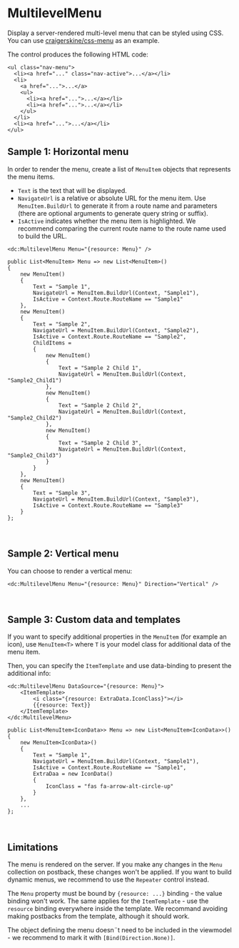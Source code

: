 # MultilevelMenu

Display a server-rendered multi-level menu that can be styled using CSS. You can use [craigerskine/css-menu](https://github.com/craigerskine/css-menu) as an example.

The control produces the following HTML code:

```
<ul class="nav-menu">
  <li><a href="..." class="nav-active">...</a></li>
  <li>
    <a href="...">...</a>
	<ul>
	  <li><a href="...">...</a></li>
	  <li><a href="...">...</a></li>
	</ul>
  </li>
  <li><a href="...">...</a></li>
</ul>
```

## Sample 1: Horizontal menu

In order to render the menu, create a list of `MenuItem` objects that represents the menu items.

* `Text` is the text that will be displayed.
* `NavigateUrl` is a relative or absolute URL for the menu item. Use `MenuItem.BuildUrl` to generate it from a route name and parameters (there are optional arguments to generate query string or suffix).
* `IsActive` indicates whether the menu item is highlighted. We recommend comparing the current route name to the route name used to build the URL.

```DOTHTML
<dc:MultilevelMenu Menu="{resource: Menu}" />
```

```CSHARP
public List<MenuItem> Menu => new List<MenuItem>()
{
	new MenuItem()
	{
		Text = "Sample 1",
		NavigateUrl = MenuItem.BuildUrl(Context, "Sample1"),
		IsActive = Context.Route.RouteName == "Sample1"
	},
	new MenuItem()
	{
		Text = "Sample 2",
		NavigateUrl = MenuItem.BuildUrl(Context, "Sample2"),
		IsActive = Context.Route.RouteName == "Sample2",
		ChildItems =
		{
			new MenuItem()
			{
				Text = "Sample 2 Child 1",
				NavigateUrl = MenuItem.BuildUrl(Context, "Sample2_Child1")
			},
			new MenuItem()
			{
				Text = "Sample 2 Child 2",
				NavigateUrl = MenuItem.BuildUrl(Context, "Sample2_Child2")
			},
			new MenuItem()
			{
				Text = "Sample 2 Child 3",
				NavigateUrl = MenuItem.BuildUrl(Context, "Sample2_Child3")
			}
		}
	},
	new MenuItem()
	{
		Text = "Sample 3",
		NavigateUrl = MenuItem.BuildUrl(Context, "Sample3"),
		IsActive = Context.Route.RouteName == "Sample3"
	}
};
```

<br />

## Sample 2: Vertical menu

You can choose to render a vertical menu:

```DOTHTML
<dc:MultilevelMenu Menu="{resource: Menu}" Direction="Vertical" />
```

<br />

## Sample 3: Custom data and templates

If you want to specify additional properties in the `MenuItem` (for example an icon), use `MenuItem<T>` where `T` is your model class for additional data of the menu item.

Then, you can specify the `ItemTemplate` and use data-binding to present the additional info:

```DOTHTML
<dc:MultilevelMenu DataSource="{resource: Menu}">
	<ItemTemplate>
		<i class="{resource: ExtraData.IconClass}"></i>
		{{resource: Text}}
	</ItemTemplate>
</dc:MultilevelMenu>
```

```CSHARP
public List<MenuItem<IconData>> Menu => new List<MenuItem<IconData>>()
{
	new MenuItem<IconData>()
	{
		Text = "Sample 1",
		NavigateUrl = MenuItem.BuildUrl(Context, "Sample1"),
		IsActive = Context.Route.RouteName == "Sample1",
		ExtraDaa = new IconData() 
		{
		    IconClass = "fas fa-arrow-alt-circle-up"
		}
	},
	...
};
```

<br />

## Limitations

The menu is rendered on the server. If you make any changes in the `Menu` collection on postback, these changes won't be applied. If you want to build dynamic menus, we recommend to use the `Repeater` control instead.

The `Menu` property must be bound by `{resource: ...}` binding - the value binding won't work. The same applies for the `ItemTemplate` - use the `resource` binding everywhere inside the template. We recommand avoiding making postbacks from the template, although it should work.

The object defining the menu doesn¨t need to be included in the viewmodel - we recommend to mark it with `[Bind(Direction.None)]`.